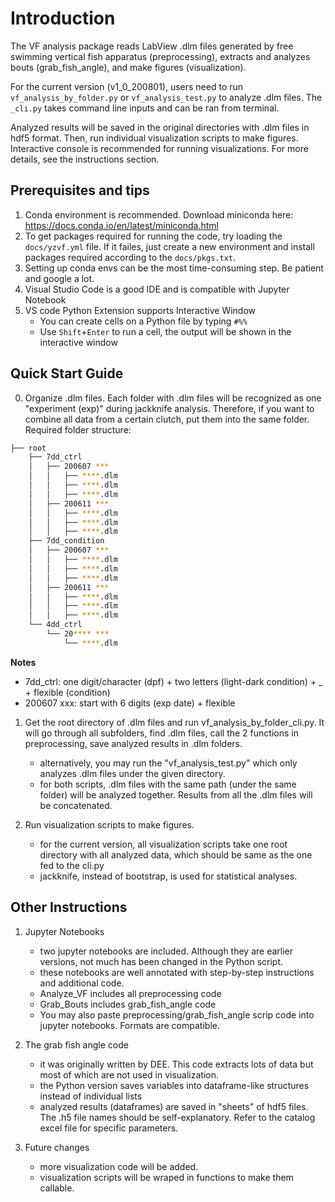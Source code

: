 # Introduction

The VF analysis package reads LabView .dlm files generated by free swimming vertical fish apparatus (preprocessing), extracts and analyzes bouts (grab_fish_angle), and make figures (visualization).

For the current version (v1_0_200801), users need to run `vf_analysis_by_folder.py` or `vf_analysis_test.py` to analyze .dlm files. The `_cli.py` takes command line inputs and can be ran from terminal.

Analyzed results will be saved in the original directories with .dlm files in hdf5 format.
Then, run individual visualization scripts to make figures. Interactive console is recommended for running visualizations.
For more details, see the instructions section.

## Prerequisites and tips

1. Conda environment is recommended. Download miniconda here: <https://docs.conda.io/en/latest/miniconda.html>
2. To get packages required for running the code, try loading the `docs/yzvf.yml` file. If it failes, just create a new environment and install packages required according to the `docs/pkgs.txt`.
3. Setting up conda envs can be the most time-consuming step. Be patient and google a lot.
4. Visual Studio Code is a good IDE and is compatible with Jupyter Notebook
5. VS code Python Extension supports Interactive Window
    - You can create cells on a Python file by typing `#%%`
	- Use `Shift`+`Enter` to run a cell, the output will be shown in the interactive window

## Quick Start Guide

0. Organize .dlm files. Each folder with .dlm files will be recognized as one "experiment (exp)" during jackknife analysis. Therefore, if you want to combine all data from a certain clutch, put them into the same folder. Required folder structure:

```bash
├── root
    ├── 7dd_ctrl
    │   ├── 200607 ***
    │   │   ├── ****.dlm
    │   │   ├── ****.dlm
    │   │   ├── ****.dlm
    │   ├── 200611 ***
    │   │   ├── ****.dlm
    │   │   ├── ****.dlm
    │   │   ├── ****.dlm
    ├── 7dd_condition
    │   ├── 200607 ***
    │   │   ├── ****.dlm
    │   │   ├── ****.dlm
    │   │   ├── ****.dlm
    │   ├── 200611 ***
    │   │   ├── ****.dlm
    │   │   ├── ****.dlm
    │   │   ├── ****.dlm
    └── 4dd_ctrl
        └── 20**** ***
            └── ****.dlm
```

**Notes** 
- 7dd_ctrl: one digit/character (dpf) + two letters (light-dark condition) + _ + flexible (condition)
- 200607 xxx: start with 6 digits (exp date) + flexible

1. Get the root directory of .dlm files and run vf_analysis_by_folder_cli.py. It will go through all subfolders, find .dlm files, call the 2 functions in preprocessing, save analyzed results in .dlm folders.
    - alternatively, you may run the "vf_analysis_test.py" which only analyzes .dlm files under the given directory.
    - for both scripts, .dlm files with the same path (under the same folder) will be analyzed together. Results from all the .dlm files will be concatenated.

2. Run visualization scripts to make figures. 
    - for the current version, all visualization scripts take one root directory with all analyzed data, which should be same as the one fed to the cli.py
    - jackknife, instead of bootstrap, is used for statistical analyses.

## Other Instructions

1. Jupyter Notebooks
    - two jupyter notebooks are included. Although they are earlier versions, not much has been changed in the Python script.
    - these notebooks are well annotated with step-by-step instructions and additional code.
    - Analyze_VF includes all preprocessing code
    - Grab_Bouts includes grab_fish_angle code
    - You may also paste preprocessing/grab_fish_angle scrip code into jupyter notebooks. Formats are compatible.

2. The grab fish angle code
    - it was originally written by DEE. This code extracts lots of data but most of which are not used in visualization.
    - the Python version saves variables into dataframe-like structures instead of individual lists
    - analyzed results (dataframes) are saved in "sheets" of hdf5 files. The .h5 file names should be self-explanatory. Refer to the catalog excel file for specific parameters.

3. Future changes
    - more visualization code will be added.
    - visualization scripts will be wraped in functions to make them callable.